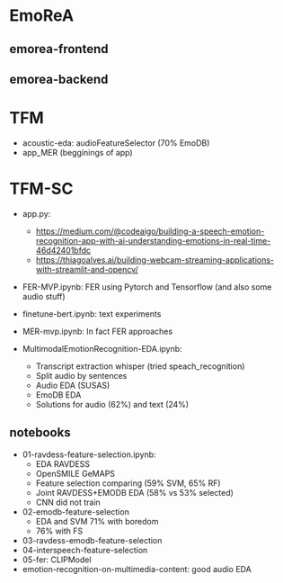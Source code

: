 # EmoReA
## emorea-frontend

## emorea-backend


# TFM

- acoustic-eda: audioFeatureSelector (70% EmoDB)
- app_MER (begginings of app)


# TFM-SC

- app.py: 
    -  https://medium.com/@codeaigo/building-a-speech-emotion-recognition-app-with-ai-understanding-emotions-in-real-time-46d42401bfdc
    - https://thiagoalves.ai/building-webcam-streaming-applications-with-streamlit-and-opencv/
 
 - FER-MVP.ipynb: FER using Pytorch and Tensorflow (and also some audio stuff)

 - finetune-bert.ipynb: text experiments
 
- MER-mvp.ipynb: In fact FER approaches

- MultimodalEmotionRecognition-EDA.ipynb:
    - Transcript extraction whisper (tried speach_recognition)
    - Split audio by sentences
    - Audio EDA (SUSAS)
    - EmoDB EDA
    - Solutions for audio (62%) and text (24%)

## notebooks
- 01-ravdess-feature-selection.ipynb: 
    - EDA RAVDESS
    - OpenSMILE GeMAPS
    - Feature selection comparing (59% SVM, 65% RF)
    - Joint RAVDESS+EMODB EDA (58% vs 53% selected)
    - CNN did not train
- 02-emodb-feature-selection
    - EDA and SVM 71% with boredom
    - 76% with FS
- 03-ravdess-emodb-feature-selection
- 04-interspeech-feature-selection
- 05-fer: CLIPModel
- emotion-recognition-on-multimedia-content: good audio EDA


